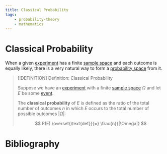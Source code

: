 ```yaml
---
title: Classical Probability
tags:
    - probability-theory
    - mathematics
---
```


# Classical Probability

When a given [experiment](Experiments.md) has a finite [sample space](Experiments.md) and each outcome is equally likely, there is a very natural way to form a [probability space](Probability%20Spaces.md) from it.

>[!DEFINITION] Definition: Classical Probability
>
>Suppose we have an [experiment](Experiments.md) with a finite [sample space](Experiments.md) $\Omega$ and let $E$ be some [event](Experiments.md).
>
>The **classical probability** of $E$ is defined as the ratio of the total number of outcomes $n$ in which $E$ occurs to the total number of possible outcomes $|\Omega|$:
>
>$$
>P(E) \overset{\text{def}}{=} \frac{n}{|\Omega|}
>$$
>

# Bibliography